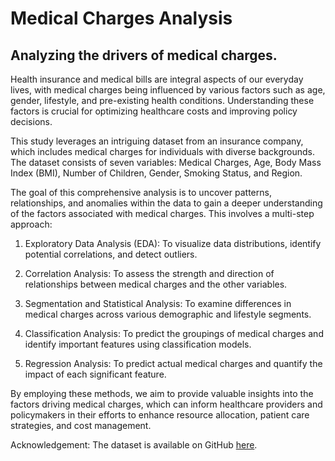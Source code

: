 # Medical Charges Analysis
## Analyzing the drivers of medical charges.


Health insurance and medical bills are integral aspects of our everyday lives, with medical charges being influenced by various factors such as age, gender, lifestyle, and pre-existing health conditions. Understanding these factors is crucial for optimizing healthcare costs and improving policy decisions.

This study leverages an intriguing dataset from an insurance company, which includes medical charges for individuals with diverse backgrounds. The dataset consists of seven variables: Medical Charges, Age, Body Mass Index (BMI), Number of Children, Gender, Smoking Status, and Region.

The goal of this comprehensive analysis is to uncover patterns, relationships, and anomalies within the data to gain a deeper understanding of the factors associated with medical charges. This involves a multi-step approach:

1. Exploratory Data Analysis (EDA): To visualize data distributions, identify potential correlations, and detect outliers.

2. Correlation Analysis: To assess the strength and direction of relationships between medical charges and the other variables.

3. Segmentation and Statistical Analysis: To examine differences in medical charges across various demographic and lifestyle segments.

4. Classification Analysis: To predict the groupings of medical charges and identify important features using classification models.

5. Regression Analysis: To predict actual medical charges and quantify the impact of each significant feature.

By employing these methods, we aim to provide valuable insights into the factors driving medical charges, which can inform healthcare providers and policymakers in their efforts to enhance resource allocation, patient care strategies, and cost management.

Acknowledgement: The dataset is available on GitHub [here](https://github.com/stedy/Machine-Learning-with-R-datasets/blob/master/insurance.csv).


